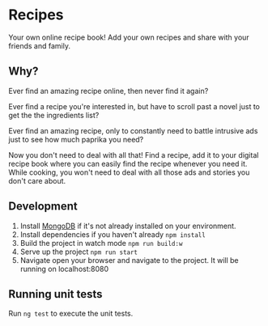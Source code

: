 # Recipes

Your own online recipe book! Add your own recipes and share with your friends and family.

## Why?

Ever find an amazing recipe online, then never find it again?

Ever find a recipe you're interested in, but have to scroll past a novel just to get the the ingredients list?

Ever find an amazing recipe, only to constantly need to battle intrusive ads just to see how much paprika you need?

Now you don't need to deal with all that! Find a recipe, add it to your digital recipe book where you can easily find the recipe whenever you need it. While cooking, you won't need to deal with all those ads and stories you don't care about.

## Development

1. Install [MongoDB](https://www.mongodb.com/download-center?jmp=homepage#community) if it's not already installed on your environment.
2. Install dependencies if you haven't already `npm install`
3. Build the project in watch mode `npm run build:w`
4. Serve up the project `npm run start`
5. Navigate open your browser and navigate to the project. It will be running on localhost:8080

## Running unit tests

Run `ng test` to execute the unit tests.
